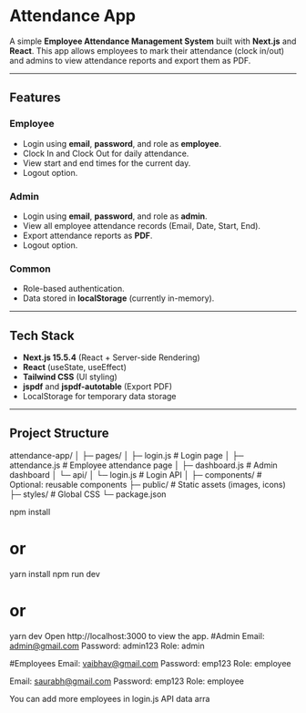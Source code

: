 # Attendance App

A simple **Employee Attendance Management System** built with **Next.js** and **React**. This app allows employees to mark their attendance (clock in/out) and admins to view attendance reports and export them as PDF.

---

## Features

### Employee
- Login using **email**, **password**, and role as **employee**.
- Clock In and Clock Out for daily attendance.
- View start and end times for the current day.
- Logout option.

### Admin
- Login using **email**, **password**, and role as **admin**.
- View all employee attendance records (Email, Date, Start, End).
- Export attendance reports as **PDF**.
- Logout option.

### Common
- Role-based authentication.
- Data stored in **localStorage** (currently in-memory).

---

## Tech Stack
- **Next.js 15.5.4** (React + Server-side Rendering)
- **React** (useState, useEffect)
- **Tailwind CSS** (UI styling)
- **jspdf** and **jspdf-autotable** (Export PDF)
- LocalStorage for temporary data storage

---

## Project Structure

attendance-app/
│
├─ pages/
│ ├─ login.js # Login page
│ ├─ attendance.js # Employee attendance page
│ ├─ dashboard.js # Admin dashboard
│ └─ api/
│ └─ login.js # Login API
│
├─ components/ # Optional: reusable components
├─ public/ # Static assets (images, icons)
├─ styles/ # Global CSS
└─ package.json

npm install
# or
yarn install
npm run dev
# or
yarn dev
Open http://localhost:3000
 to view the app.
#Admin
 Email: admin@gmail.com
Password: admin123
Role: admin

#Employees
Email: vaibhav@gmail.com
Password: emp123
Role: employee

Email: saurabh@gmail.com
Password: emp123
Role: employee

You can add more employees in login.js API data arra

